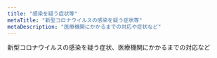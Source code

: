 ```yaml
---
title: "感染を疑う症状等"
metaTitle: "新型コロナウイルスの感染を疑う症状等"
metaDescription: "医療機関にかかるまでの対応や症状など"
---
```


新型コロナウイルスの感染を疑う症状、医療機関にかかるまでの対応など